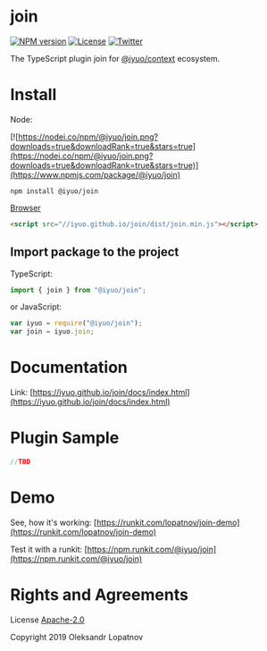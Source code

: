 # join

[![NPM version](https://badge.fury.io/js/%40iyuo%2Fjoin.svg)](https://www.npmjs.com/package/@iyuo/join)
[![License](https://img.shields.io/github/license/iyuo/join)](https://github.com/iyuo/join/blob/master/LICENSE)
[![Twitter](https://img.shields.io/twitter/url?url=https%3A%2F%2Fwww.npmjs.com%2Fpackage%2Fjoin)](https://twitter.com/intent/tweet?text=Wow:&url=https%3A%2F%2Fwww.npmjs.com%2Fpackage%2Fjoin)

The TypeScript plugin join for [@iyuo/context](https://iyuo.github.io/context/) ecosystem.

# Install

Node:

[![https://nodei.co/npm/@iyuo/join.png?downloads=true&downloadRank=true&stars=true](https://nodei.co/npm/@iyuo/join.png?downloads=true&downloadRank=true&stars=true)](https://www.npmjs.com/package/@iyuo/join)

```shell
npm install @iyuo/join
```

[Browser](//iyuo.github.io/join/dist/join.js)

```html
<script src="//iyuo.github.io/join/dist/join.min.js"></script>
```

## Import package to the project

TypeScript:

```typescript
import { join } from "@iyuo/join";
```

or JavaScript:

```javascript
var iyuo = require("@iyuo/join");
var join = iyuo.join;
```

# Documentation

Link: [https://iyuo.github.io/join/docs/index.html](https://iyuo.github.io/join/docs/index.html)

# Plugin Sample

```ts
//TBD
```

# Demo

See, how it's working: [https://runkit.com/lopatnov/join-demo](https://runkit.com/lopatnov/join-demo)

Test it with a runkit: [https://npm.runkit.com/@iyuo/join](https://npm.runkit.com/@iyuo/join)

# Rights and Agreements

License [Apache-2.0](https://github.com/iyuo/join/blob/master/LICENSE)

Copyright 2019 Oleksandr Lopatnov
